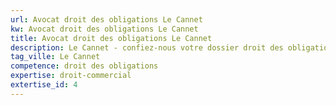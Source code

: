 ```yaml
---
url: Avocat droit des obligations Le Cannet
kw: Avocat droit des obligations Le Cannet
title: Avocat droit des obligations Le Cannet
description: Le Cannet - confiez-nous votre dossier droit des obligations
tag_ville: Le Cannet
competence: droit des obligations
expertise: droit-commercial
extertise_id: 4
---
```

